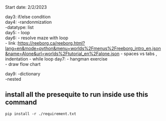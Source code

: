 Start date: 2/2/2023 <br>

day3: if/else condition <br>
day4:   -randonmization <br>
        -datatype: list <br>
day5:   - loop <br>
day6:   - resolve maze with loop <br>
        - link :https://reeborg.ca/reeborg.html?lang=en&mode=python&menu=worlds%2Fmenus%2Freeborg_intro_en.json&name=Alone&url=worlds%2Ftutorial_en%2Falone.json
        - spaces vs tabs , indentation
        - while loop
day7:   - hangman exercise <br> 
        - draw flow chart <br>

day9:   -dictionary <br>
        -nested <br>



## install all the presequite to run inside use this command
``` pip install -r ./requirement.txt ```
